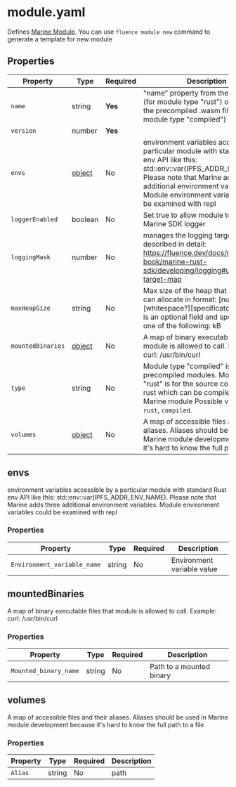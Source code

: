 # module.yaml

Defines [Marine Module](https://fluence.dev/docs/build/concepts/#modules). You can use `fluence module new` command to generate a template for new module

## Properties

| Property          | Type                       | Required | Description                                                                                                                                                                                                                                                    |
|-------------------|----------------------------|----------|----------------------------------------------------------------------------------------------------------------------------------------------------------------------------------------------------------------------------------------------------------------|
| `name`            | string                     | **Yes**  | "name" property from the Cargo.toml (for module type "rust") or name of the precompiled .wasm file (for module type "compiled")                                                                                                                                |
| `version`         | number                     | **Yes**  |                                                                                                                                                                                                                                                                |
| `envs`            | [object](#envs)            | No       | environment variables accessible by a particular module with standard Rust env API like this: std::env::var(IPFS_ADDR_ENV_NAME). Please note that Marine adds three additional environment variables. Module environment variables could be examined with repl |
| `loggerEnabled`   | boolean                    | No       | Set true to allow module to use the Marine SDK logger                                                                                                                                                                                                          |
| `loggingMask`     | number                     | No       | manages the logging targets, described in detail: https://fluence.dev/docs/marine-book/marine-rust-sdk/developing/logging#using-target-map                                                                                                                     |
| `maxHeapSize`     | string                     | No       | Max size of the heap that a module can allocate in format: [number][whitespace?][specificator] where ? is an optional field and specificator is one of the following: kB|KB|kiB|KiB|KIB|mB|MB|miB|MiB|MIB|gB|GB|giB|GiB|GIB                                    |
| `mountedBinaries` | [object](#mountedbinaries) | No       | A map of binary executable files that module is allowed to call. Example: curl: /usr/bin/curl                                                                                                                                                                  |
| `type`            | string                     | No       | Module type "compiled" is for the precompiled modules. Module type "rust" is for the source code written in rust which can be compiled into a Marine module Possible values are: `rust`, `compiled`.                                                           |
| `volumes`         | [object](#volumes)         | No       | A map of accessible files and their aliases. Aliases should be used in Marine module development because it's hard to know the full path to a file                                                                                                             |

## envs

environment variables accessible by a particular module with standard Rust env API like this: std::env::var(IPFS_ADDR_ENV_NAME). Please note that Marine adds three additional environment variables. Module environment variables could be examined with repl

### Properties

| Property                    | Type   | Required | Description                |
|-----------------------------|--------|----------|----------------------------|
| `Environment_variable_name` | string | No       | Environment variable value |

## mountedBinaries

A map of binary executable files that module is allowed to call. Example: curl: /usr/bin/curl

### Properties

| Property              | Type   | Required | Description              |
|-----------------------|--------|----------|--------------------------|
| `Mounted_binary_name` | string | No       | Path to a mounted binary |

## volumes

A map of accessible files and their aliases. Aliases should be used in Marine module development because it's hard to know the full path to a file

### Properties

| Property | Type   | Required | Description |
|----------|--------|----------|-------------|
| `Alias`  | string | No       | path        |

